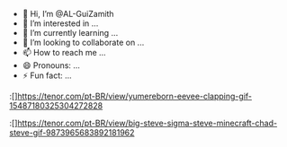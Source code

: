 - 👋 Hi, I’m @AL-GuiZamith
- 👀 I’m interested in ...
- 🌱 I’m currently learning ...
- 💞️ I’m looking to collaborate on ...
- 📫 How to reach me ...
- 😄 Pronouns: ...
- ⚡ Fun fact: ...

<!---
AL-GuiZamith/AL-GuiZamith is a ✨ special ✨ repository because its `README.md` (this file) appears on your GitHub profile.
You can click the Preview link to take a look at your changes.
--->
:[]https://tenor.com/pt-BR/view/yumereborn-eevee-clapping-gif-15487180325304272828

:[]https://tenor.com/pt-BR/view/big-steve-sigma-steve-minecraft-chad-steve-gif-9873965683892181962
